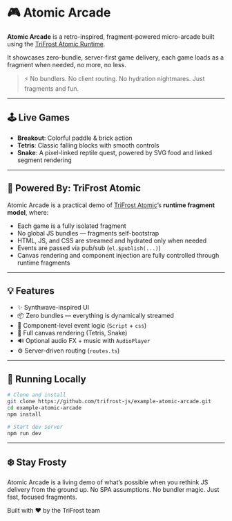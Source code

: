# 🎮 Atomic Arcade

**Atomic Arcade** is a retro-inspired, fragment-powered micro-arcade built using the [TriFrost Atomic Runtime](https://trifrost.dev).

It showcases zero-bundle, server-first game delivery, each game loads as a fragment when needed, no more, no less.

> ⚡ No bundlers. No client routing. No hydration nightmares. Just fragments and fun.

---

## 🕹 Live Games
- **Breakout**: Colorful paddle & brick action
- **Tetris**: Classic falling blocks with smooth controls
- **Snake**: A pixel-linked reptile quest, powered by SVG food and linked segment rendering

---

## 🧬 Powered By: TriFrost Atomic
Atomic Arcade is a practical demo of [TriFrost Atomic](https://www.trifrost.dev/docs/jsx-atomic)’s **runtime fragment model**, where:
- Each game is a fully isolated fragment
- No global JS bundles — fragments self-bootstrap
- HTML, JS, and CSS are streamed and hydrated only when needed
- Events are passed via pub/sub (`el.$publish(...)`)
- Canvas rendering and component injection are fully controlled through runtime fragments

---

## 💡 Features
- ✨ Synthwave-inspired UI
- 📦 Zero bundles — everything is dynamically streamed
- 🧠 Component-level event logic (`Script` + `css`)
- 🎨 Full canvas rendering (Tetris, Snake)
- 🔊 Optional audio FX + music with `AudioPlayer`
- ⚙️ Server-driven routing (`routes.ts`)

---

## 🚀 Running Locally
```bash
# Clone and install
git clone https://github.com/trifrost-js/example-atomic-arcade.git
cd example-atomic-arcade
npm install

# Start dev server
npm run dev
```

---

## ❄️ Stay Frosty
Atomic Arcade is a living demo of what’s possible when you rethink JS delivery from the ground up. No SPA assumptions. No bundler magic. Just fast, focused fragments.

Built with ❤️ by the TriFrost team
